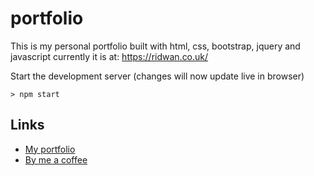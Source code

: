 # portfolio
This is my personal portfolio built with html, css, bootstrap, jquery and javascript
currently it is at: https://ridwan.co.uk/

Start the development server (changes will now update live in browser)
```
> npm start
```


## Links

- [My portfolio](https://ridwan.co.uk/)
- [By me a coffee](https://ko-fi.com/R1D1M1LL)